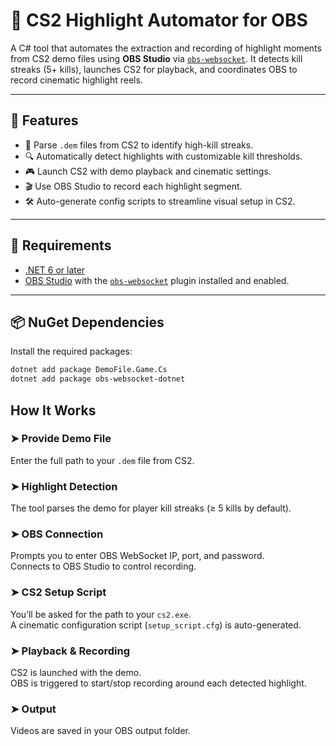 # 🎥 CS2 Highlight Automator for OBS

A C# tool that automates the extraction and recording of highlight moments from CS2 demo files using **OBS Studio** via [`obs-websocket`](https://github.com/obsproject/obs-websocket). It detects kill streaks (5+ kills), launches CS2 for playback, and coordinates OBS to record cinematic highlight reels.

---

## 🚀 Features

- 📁 Parse `.dem` files from CS2 to identify high-kill streaks.
- 🔍 Automatically detect highlights with customizable kill thresholds.
- 🎮 Launch CS2 with demo playback and cinematic settings.
- 🎬 Use OBS Studio to record each highlight segment.
- 🛠️ Auto-generate config scripts to streamline visual setup in CS2.

---

## 🧰 Requirements

- [.NET 6 or later](https://dotnet.microsoft.com/en-us/download/dotnet/6.0)
- [OBS Studio](https://obsproject.com/) with the [`obs-websocket`](https://github.com/obsproject/obs-websocket) plugin installed and enabled.

---

## 📦 NuGet Dependencies

Install the required packages:

```bash
dotnet add package DemoFile.Game.Cs
dotnet add package obs-websocket-dotnet
```

## How It Works

### ➤ Provide Demo File
Enter the full path to your `.dem` file from CS2.

### ➤ Highlight Detection
The tool parses the demo for player kill streaks (≥ 5 kills by default).

### ➤ OBS Connection
Prompts you to enter OBS WebSocket IP, port, and password.  
Connects to OBS Studio to control recording.

### ➤ CS2 Setup Script
You’ll be asked for the path to your `cs2.exe`.  
A cinematic configuration script (`setup_script.cfg`) is auto-generated.

### ➤ Playback & Recording
CS2 is launched with the demo.  
OBS is triggered to start/stop recording around each detected highlight.

### ➤ Output
Videos are saved in your OBS output folder.

